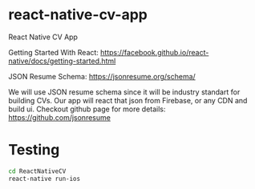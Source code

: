 # react-native-cv-app
React Native CV App

Getting Started With React:
https://facebook.github.io/react-native/docs/getting-started.html

JSON Resume Schema:
https://jsonresume.org/schema/

We will use JSON resume schema since it will be industry standart for building CVs. Our app will react that json from Firebase, or any CDN and build ui. Checkout github page for more details: https://github.com/jsonresume 

# Testing
```bash
cd ReactNativeCV
react-native run-ios
```

